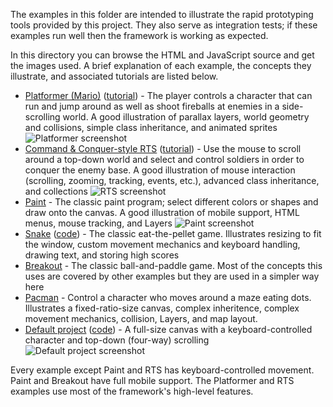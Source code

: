 The examples in this folder are intended to illustrate the rapid prototyping
tools provided by this project. They also serve as integration tests; if these
examples run well then the framework is working as expected.

In this directory you can browse the HTML and JavaScript source and get the
images used. A brief explanation of each example, the concepts they illustrate,
and associated tutorials are listed below.

 - [Platformer (Mario)](http://icecreamyou.github.com/HTML5-Canvas-Game-Boilerplate/examples/mario.html)
   ([tutorial](http://icecreamyou.github.io/HTML5-Canvas-Game-Boilerplate/docs/#!/guide/walkthrough)) -
   The player controls a character that can run and jump around as well as
   shoot fireballs at enemies in a side-scrolling world. A good illustration of
   parallax layers, world geometry and collisions, simple class inheritance,
   and animated sprites
   ![Platformer screenshot](https://github.com/IceCreamYou/HTML5-Canvas-Game-Boilerplate/raw/gh-pages/guides/walkthrough/screen06.png)
 - [Command & Conquer-style RTS](http://icecreamyou.github.com/HTML5-Canvas-Game-Boilerplate/examples/cnc.html)
   ([tutorial](http://icecreamyou.github.io/HTML5-Canvas-Game-Boilerplate/docs/#!/guide/mouse)) -
   Use the mouse to scroll around a top-down world and select and control
   soldiers in order to conquer the enemy base. A good illustration of mouse
   interaction (scrolling, zooming, tracking, events, etc.), advanced class
   inheritance, and collections
   ![RTS screenshot](https://github.com/IceCreamYou/HTML5-Canvas-Game-Boilerplate/raw/gh-pages/guides/mouse/screen02.png)
 - [Paint](http://icecreamyou.github.com/HTML5-Canvas-Game-Boilerplate/examples/paint.html) -
   The classic paint program; select different colors or shapes and draw onto
   the canvas. A good illustration of mobile support, HTML menus,
   mouse tracking, and Layers
   ![Paint screenshot](https://github.com/IceCreamYou/HTML5-Canvas-Game-Boilerplate/raw/gh-pages/examples/screenshots/paint.png)
 - [Snake](http://icecreamyou.github.com/HTML5-Canvas-Game-Boilerplate/examples/snake.html)
   ([code](https://github.com/IceCreamYou/HTML5-Canvas-Game-Boilerplate/blob/gh-pages/examples/snake.js)) -
   The classic eat-the-pellet game. Illustrates resizing to fit the window,
   custom movement mechanics and keyboard handling, drawing text, and storing
   high scores
 - [Breakout](http://icecreamyou.github.com/HTML5-Canvas-Game-Boilerplate/examples/breakout.html) -
   The classic ball-and-paddle game. Most of the concepts this uses are covered
   by other examples but they are used in a simpler way here
 - [Pacman](http://icecreamyou.github.io/HTML5-Canvas-Game-Boilerplate/examples/pacman.html) -
   Control a character who moves around a maze eating dots. Illustrates a
   fixed-ratio-size canvas, complex inheritence, complex movement mechanics,
   collision, Layers, and map layout.
 - [Default project](http://icecreamyou.github.com/HTML5-Canvas-Game-Boilerplate/)
   ([code](https://github.com/IceCreamYou/HTML5-Canvas-Game-Boilerplate/blob/gh-pages/js/app/main.js)) -
   A full-size canvas with a keyboard-controlled character and top-down
   (four-way) scrolling
   ![Default project screenshot](https://github.com/IceCreamYou/HTML5-Canvas-Game-Boilerplate/raw/gh-pages/guides/walkthrough/screen00.png)

Every example except Paint and RTS has keyboard-controlled movement. Paint and
Breakout have full mobile support. The Platformer and RTS examples use most of
the framework's high-level features.